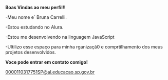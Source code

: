 **Boas Vindas ao meu perfil!!**

-Meu nome e´ Bruna Carrelli.

-Estou estudando no Alura.

-Estou me desenvolvendo na linguagem JavaScript

-Ultilizo esse espaço para minha rganizaçã0 e comprtilhamento dos meus projetos desenvolvidos.

**Voce pode entrar em contato comigo!**

0000110317751SP@al.educacao.sp.gov.br
